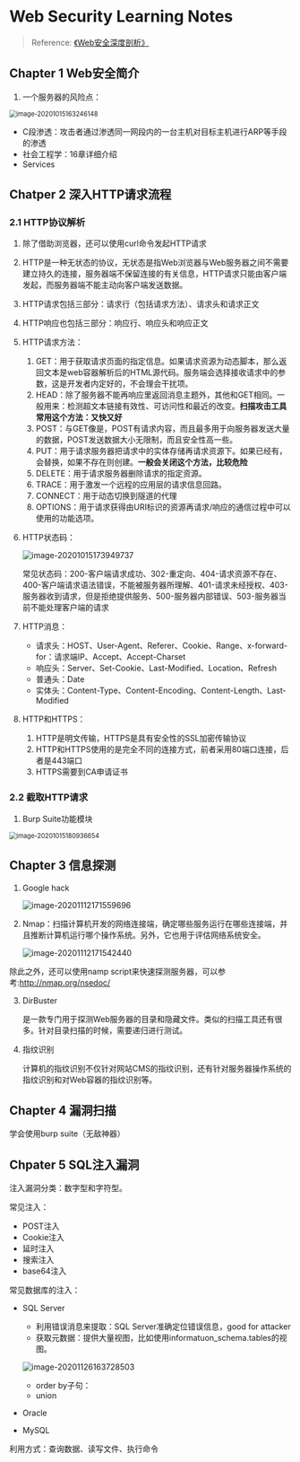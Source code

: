 # Web Security Learning Notes

> Reference: [《Web安全深度剖析》](https://book.douban.com/subject/26348894/)

## Chapter 1 Web安全简介

1. 一个服务器的风险点：

<img src="image-20201015163246148.png" alt="image-20201015163246148" style="zoom:80%;" />

- C段渗透：攻击者通过渗透同一网段内的一台主机对目标主机进行ARP等手段的渗透
- 社会工程学：16章详细介绍
- Services

## Chatper 2 深入HTTP请求流程

### 2.1 HTTP协议解析

1. 除了借助浏览器，还可以使用curl命令发起HTTP请求

2. HTTP是一种无状态的协议，无状态是指Web浏览器与Web服务器之间不需要建立持久的连接，服务器端不保留连接的有关信息，HTTP请求只能由客户端发起，而服务器端不能主动向客户端发送数据。

3. HTTP请求包括三部分：请求行（包括请求方法）、请求头和请求正文

4. HTTP响应也包括三部分：响应行、响应头和响应正文

5. HTTP请求方法：

   1. GET：用于获取请求页面的指定信息。如果请求资源为动态脚本，那么返回文本是web容器解析后的HTML源代码。服务端会选择接收请求中的参数，这是开发者内定好的，不会理会干扰项。
   2. HEAD：除了服务器不能再响应里返回消息主题外，其他和GET相同。一般用来：检测超文本链接有效性、可访问性和最近的改变。**扫描攻击工具常用这个方法：又快又好**
   3. POST：与GET像是，POST有请求内容，而且最多用于向服务器发送大量的数据，POST发送数据大小无限制，而且安全性高一些。
   4. PUT：用于请求服务器把请求中的实体存储再请求资源下。如果已经有，会替换，如果不存在则创建。**一般会关闭这个方法，比较危险**
   5. DELETE：用于请求服务器删除请求的指定资源。
   6. TRACE：用于激发一个远程的应用层的请求信息回路。
   7. CONNECT：用于动态切换到隧道的代理
   8. OPTIONS：用于请求获得由URI标识的资源再请求/响应的通信过程中可以使用的功能选项。

6. HTTP状态码：

   ![image-20201015173949737](image-20201015173949737.png)

   常见状态码：200-客户端请求成功、302-重定向、404-请求资源不存在、400-客户端请求语法错误，不能被服务器所理解、401-请求未经授权、403-服务器收到请求，但是拒绝提供服务、500-服务器内部错误、503-服务器当前不能处理客户端的请求

7. HTTP消息：

   - 请求头：HOST、User-Agent、Referer、Cookie、Range、x-forward-for：请求端IP、Accept、Accept-Charset
   - 响应头：Server、Set-Cookie、Last-Modified、Location、Refresh
   - 普通头：Date
   - 实体头：Content-Type、Content-Encoding、Content-Length、Last-Modified

8. HTTP和HTTPS：

   1. HTTP是明文传输，HTTPS是具有安全性的SSL加密传输协议
   2. HTTP和HTTPS使用的是完全不同的连接方式，前者采用80端口连接，后者是443端口
   3. HTTPS需要到CA申请证书

### 2.2 截取HTTP请求

1. Burp Suite功能模块 

<img src="image-20201015180936654.png" alt="image-20201015180936654" style="zoom:80%;" />

## Chapter 3 信息探测

1. Google hack

   ![image-20201112171559696](image-20201112171559696.png)

2. Nmap：扫描计算机开发的网络连接端，确定哪些服务运行在哪些连接端，并且推断计算机运行哪个操作系统。另外，它也用于评估网络系统安全。

   ![image-20201112171542440](image-20201112171542440.png)

除此之外，还可以使用namp script来快速探测服务器，可以参考:http://nmap.org/nsedoc/

3. DirBuster

   是一款专门用于探测Web服务器的目录和隐藏文件。类似的扫描工具还有很多。针对目录扫描的时候，需要递归进行测试。

4. 指纹识别

   计算机的指纹识别不仅针对网站CMS的指纹识别，还有针对服务器操作系统的指纹识别和对Web容器的指纹识别等。

## Chapter 4 漏洞扫描

学会使用burp suite（无敌神器）

## Chpater 5 SQL注入漏洞

注入漏洞分类：数字型和字符型。

常见注入：

- POST注入
- Cookie注入
- 延时注入
- 搜索注入
- base64注入

常见数据库的注入：

- SQL Server
  - 利用错误消息来提取：SQL Server准确定位错误信息，good for attacker
  - 获取元数据：提供大量视图，比如使用informatuon_schema.tables的视图。

  ![image-20201126163728503](image-20201126163728503.png)
  
  - order by子句：
  - union
  
- Oracle

- MySQL

利用方式：查询数据、读写文件、执行命令

